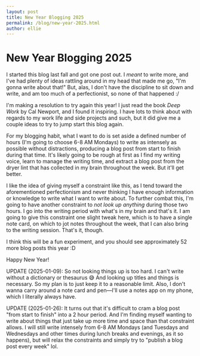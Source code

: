 ```yaml
---
layout: post
title: New Year Blogging 2025
permalink: /blog/new-year-2025.html
author: ellie
---
```


# New Year Blogging 2025

I started this blog last fall and got one post out. I _meant_ to write more, and
I've had plenty of ideas rattling around in my head that made me go, "I'm gonna
write about that!" But, alas, I don't have the discipline to sit down and write,
and am too much of a perfectionist, so none of that happened :/

I'm making a resolution to try again this year! I just read the book _Deep Work_
by Cal Newport, and I found it inspiring. I have lots to think about with
regards to my work life and side projects and such, but it did give me a couple
ideas to try to jump start this blog again.

For my blogging habit, what I want to do is set aside a defined number of hours
(I'm going to choose 6-8 AM Mondays) to write as intensely as possible without
distractions, producing a blog post from start to finish during that time. It's
likely going to be rough at first as I find my writing voice, learn to manage
the writing time, and extract a blog post from the dryer lint that has collected
in my brain throughout the week. But it'll get better.

I like the idea of giving myself a constraint like this, as I tend toward the
aforementioned perfectionism and never thinking I have enough information or
knowledge to write what I want to write about. To further combat this, I'm going
to have another constraint to _not look up anything_ during those two hours. I
go into the writing period with what's in my brain and that's it. I am going to
give this constraint one slight tweak here, which is to have a single note card,
on which to jot notes throughout the week, that I can also bring to the writing
session. That's it, though.

I think this will be a fun experiment, and you should see approximately 52 more
blog posts this year :D

Happy New Year!

UPDATE (2025-01-09): So not looking things up is too hard. I can't write without
a dictionary or thesaurus 😅 And looking up titles and things is necessary. So
my plan is to just keep it to a reasonable limit. Also, I don't wanna carry
around a note card and pen—I'll use a notes app on my phone, which I literally
always have.

UPDATE (2025-01-26): It turns out that it's difficult to cram a blog post "from
start to finish" into a 2 hour period. And I'm finding myself wanting to write
about things that just take up more time and space than that constraint allows.
I will still write intensely from 6-8 AM Mondays (and Tuesdays and Wednesdays
and other times during lunch breaks and evenings, as it so happens), but will
relax the constraints and simply try to "publish a blog post every week" lol.
